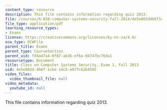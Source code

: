 ```yaml
---
content_type: resource
description: This file contains information regarding quiz 2013.
file: /courses/6-858-computer-systems-security-fall-2014/4e5e803d4b6f1cbe1dc5e97fc62b4582_MIT6_858F14_q13_1.pdf
file_type: application/pdf
learning_resource_types:
- Exams
license: https://creativecommons.org/licenses/by-nc-sa/4.0/
ocw_type: OCWFile
parent_title: Exams
parent_type: CourseSection
parent_uid: fd4a47a4-0f87-ab36-ef6a-94747bc76da1
resourcetype: Document
title: Class on Computer Systems Security, Exam 1, Fall 2013
uid: 4e5e803d-4b6f-1cbe-1dc5-e97fc62b4582
video_files:
  video_thumbnail_file: null
video_metadata:
  youtube_id: null
---
```

This file contains information regarding quiz 2013.